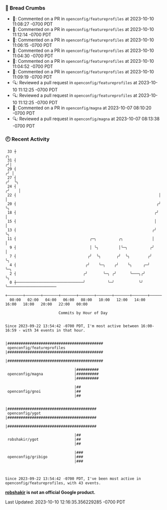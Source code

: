 ### 🍞 Bread Crumbs

 * 💬: Commented on a PR in  `openconfig/featureprofiles` at 2023-10-10 11:08:27 -0700 PDT
 * 💬: Commented on a PR in  `openconfig/featureprofiles` at 2023-10-10 11:12:14 -0700 PDT
 * 💬: Commented on a PR in  `openconfig/featureprofiles` at 2023-10-10 11:06:15 -0700 PDT
 * 💬: Commented on a PR in  `openconfig/featureprofiles` at 2023-10-10 11:04:30 -0700 PDT
 * 💬: Commented on a PR in  `openconfig/featureprofiles` at 2023-10-10 11:04:52 -0700 PDT
 * 💬: Commented on a PR in  `openconfig/featureprofiles` at 2023-10-10 11:09:19 -0700 PDT
 * 🔍: Reviewed a pull request in  `openconfig/featureprofiles` at 2023-10-10 11:12:25 -0700 PDT
 * 🔍: Reviewed a pull request in  `openconfig/featureprofiles` at 2023-10-10 11:12:25 -0700 PDT
 * 💬: Commented on a PR in  `openconfig/magna` at 2023-10-07 08:10:20 -0700 PDT
 * 🔍: Reviewed a pull request in  `openconfig/magna` at 2023-10-07 08:13:38 -0700 PDT

### 🕘 Recent Activity
```
 33 ┼                                                                    ╭╮
 31 ┤                                                                   ╭╯│
 29 ┤                                                                  ╭╯ │
 27 ┤                                                                 ╭╯  ╰╮
 24 ┤                                                                ╭╯    │
 22 ┤                                                                │     │
 20 ┤                                                               ╭╯     ╰╮
 18 ┤                                                              ╭╯       │
 15 ┤                                                              │        │
 13 ┤                                                             ╭╯        ╰╮
 11 ┤                                 ╭─╮          ╭╮             │          │
  9 ┤                                 │ ╰╮         │╰─╮          ╭╯          │
  7 ┤                                ╭╯  ╰╮       ╭╯  ╰╮        ╭╯           ╰╮
  4 ┤                               ╭╯    ╰─╮    ╭╯    ╰╮     ╭─╯             ╰─╮
  2 ┤                              ╭╯       ╰─╮ ╭╯      ╰───╮╭╯                 ╰╮
  0 ┼──────────────────────────────╯          ╰─╯           ╰╯                   ╰──────────────────────
    +───────+───────+───────+───────+───────+───────+───────+───────+───────+───────+───────+───────+────
  00:00   02:00   04:00   06:00   08:00   10:00   12:00   14:00   16:00   18:00   20:00   22:00   00:00   

						Commits by Hour of Day


Since 2023-09-22 13:54:42 -0700 PDT, I'm most active between 16:00-16:59 - with 34 events in that hour.

```



```
                               |###########################################
 openconfig/featureprofiles    |###########################################
                               |###########################################

                               |##########
 openconfig/magna              |##########
                               |##########

                               |##
 openconfig/gnoi               |##
                               |##

                               |########################################
 openconfig/ygot               |########################################
                               |########################################

                               |##
 robshakir/ygot                |##
                               |##

                               |###
 openconfig/gribigo            |###
                               |###



Since 2023-09-22 13:54:42 -0700 PDT, I've been most active in openconfig/featureprofiles, with 43 events.

```
**[robshakir](mailto:robjs@google.com) is not an official Google product.**  


Last Updated: 2023-10-10 12:16:35.356229285 -0700 PDT

